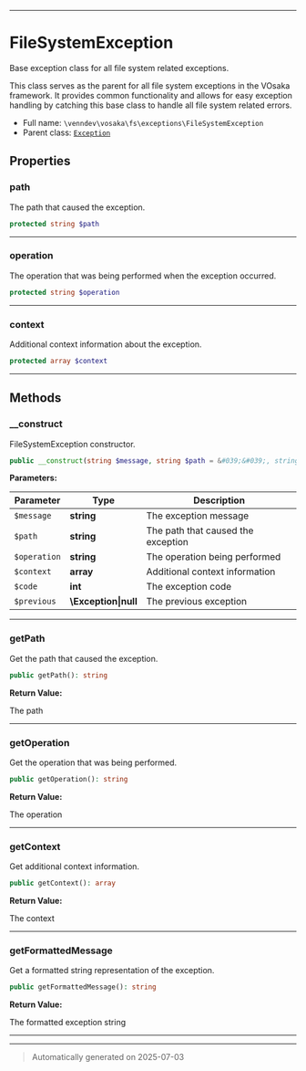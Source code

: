 ***

# FileSystemException

Base exception class for all file system related exceptions.

This class serves as the parent for all file system exceptions in the VOsaka framework.
It provides common functionality and allows for easy exception handling by catching
this base class to handle all file system related errors.

* Full name: `\venndev\vosaka\fs\exceptions\FileSystemException`
* Parent class: [`Exception`](../../../../Exception.md)



## Properties


### path

The path that caused the exception.

```php
protected string $path
```






***

### operation

The operation that was being performed when the exception occurred.

```php
protected string $operation
```






***

### context

Additional context information about the exception.

```php
protected array $context
```






***

## Methods


### __construct

FileSystemException constructor.

```php
public __construct(string $message, string $path = &#039;&#039;, string $operation = &#039;&#039;, array $context = [], int $code, \Exception|null $previous = null): mixed
```








**Parameters:**

| Parameter | Type | Description |
|-----------|------|-------------|
| `$message` | **string** | The exception message |
| `$path` | **string** | The path that caused the exception |
| `$operation` | **string** | The operation being performed |
| `$context` | **array** | Additional context information |
| `$code` | **int** | The exception code |
| `$previous` | **\Exception&#124;null** | The previous exception |





***

### getPath

Get the path that caused the exception.

```php
public getPath(): string
```









**Return Value:**

The path




***

### getOperation

Get the operation that was being performed.

```php
public getOperation(): string
```









**Return Value:**

The operation




***

### getContext

Get additional context information.

```php
public getContext(): array
```









**Return Value:**

The context




***

### getFormattedMessage

Get a formatted string representation of the exception.

```php
public getFormattedMessage(): string
```









**Return Value:**

The formatted exception string




***


***
> Automatically generated on 2025-07-03
